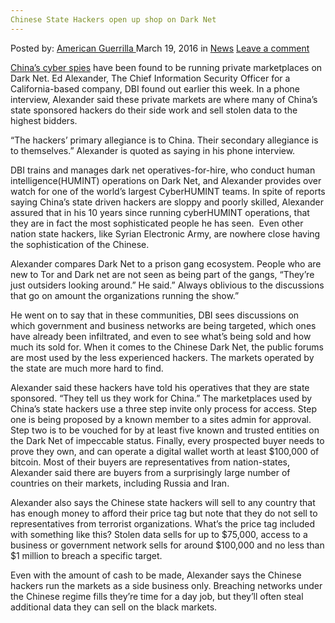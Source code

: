 ```yaml
---
Chinese State Hackers open up shop on Dark Net
---
```

<article class="post-listing post-13519 post type-post status-publish format-standard hentry category-news tag-chinese tag-dark tag-hackers tag-net tag-open tag-shop tag-state">
    <div class="post-inner">
        <span>Posted by: <a href="https://www.deepdotweb.com/author/americanguerrilla/" title="">American Guerrilla </a></span>
    <span>March 19, 2016</span>
    <span>in <a href="https://www.deepdotweb.com/category/news/" rel="category tag">News</a></span>
    <span><a href="https://www.deepdotweb.com/2016/03/19/chinese-state-hackers-open-shop-dark-net/#respond">Leave a comment</a></span>
    </p>
    <div class="clear"></div>
    <div class="entry">
    <p><a href="http://www.theepochtimes.com/n3/1992641-chinas-state-sponsored-hackers-set-up-business-on-the-darknet/">China’s cyber spies</a> have been found to be running private marketplaces on Dark Net. Ed Alexander, The Chief Information Security Officer for a California-based company, DBI found out earlier this week. In a phone interview, Alexander said these private markets are where many of China’s state sponsored hackers do their side work and sell stolen data to the highest bidders.</p>
    <p>“The hackers’ primary allegiance is to China. Their secondary allegiance is to themselves.” Alexander is quoted as saying in his phone interview.</p>
    <p>DBI trains and manages dark net operatives-for-hire, who conduct human intelligence(HUMINT) operations on Dark Net, and Alexander provides over watch for one of the world’s largest CyberHUMINT teams. In spite of reports saying China’s state driven hackers are sloppy and poorly skilled, Alexander assured that in his 10 years since running cyberHUMINT operations, that they are in fact the most sophisticated people he has seen.  Even other nation state hackers, like Syrian Electronic Army, are nowhere close having the sophistication of the Chinese.</p>
    <p>Alexander compares Dark Net to a prison gang ecosystem. People who are new to Tor and Dark net are not seen as being part of the gangs, “They’re just outsiders looking around.” He said.” Always oblivious to the discussions that go on amount the organizations running the show.”</p>
    <p>He went on to say that in these communities, DBI sees discussions on which government and business networks are being targeted, which ones have already been infiltrated, and even to see what’s being sold and how much its sold for. When it comes to the Chinese Dark Net, the public forums are most used by the less experienced hackers. The markets operated by the state are much more hard to find.</p>
    <p>Alexander said these hackers have told his operatives that they are state sponsored. “They tell us they work for China.” The marketplaces used by China’s state hackers use a three step invite only process for access. Step one is being proposed by a known member to a sites admin for approval. Step two is to be vouched for by at least five known and trusted entities on the Dark Net of impeccable status. Finally, every prospected buyer needs to prove they own, and can operate a digital wallet worth at least $100,000 of bitcoin. Most of their buyers are representatives from nation-states, Alexander said there are buyers from a surprisingly large number of countries on their markets, including Russia and Iran.</p>
    <p>Alexander also says the Chinese state hackers will sell to any country that has enough money to afford their price tag but note that they do not sell to representatives from terrorist organizations. What’s the price tag included with something like this? Stolen data sells for up to $75,000, access to a business or government network sells for around $100,000 and no less than $1 million to breach a specific target.</p>
    <p>Even with the amount of cash to be made, Alexander says the Chinese hackers run the markets as a side business only. Breaching networks under the Chinese regime fills they’re time for a day job, but they’ll often steal additional data they can sell on the black markets.</p>
    </div>
    <span style="display:none"><a href="https://www.deepdotweb.com/tag/chinese/" rel="tag">chinese</a> <a href="https://www.deepdotweb.com/tag/dark/" rel="tag">dark</a> <a href="https://www.deepdotweb.com/tag/hackers/" rel="tag">hackers</a> <a href="https://www.deepdotweb.com/tag/net/" rel="tag">net</a> <a href="https://www.deepdotweb.com/tag/open/" rel="tag">open</a> <a href="https://www.deepdotweb.com/tag/shop/" rel="tag">shop</a> <a href="https://www.deepdotweb.com/tag/state/" rel="tag">state</a></span> <span style="display:none" class="updated">2016-03-19</span>
    <div style="display:none" class="vcard author" itemprop="author" itemscope itemtype="http://schema.org/Person"><strong class="fn" itemprop="name"><a href="https://www.deepdotweb.com/author/americanguerrilla/" title="Posts by American Guerrilla" rel="author">American Guerrilla</a></strong></div>
    </div>
</article>

